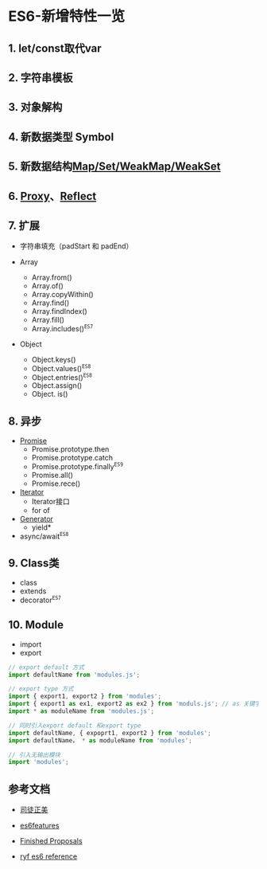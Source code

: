 

# ES6-新增特性一览



## 1. let/const取代var

## 2. 字符串模板

## 3. 对象解构

## 4. 新数据类型 Symbol

## 5. 新数据结构[Map/Set/WeakMap/WeakSet](https://github.com/lukehoban/es6features#map--set--weakmap--weakset)

## 6. [Proxy](https://github.com/lukehoban/es6features#proxies)、[Reflect](https://www.cnblogs.com/zczhangcui/p/6486582.html)

## 7. 扩展

* 字符串填充（padStart 和 padEnd）

* Array
    * Array.from()
    * Array.of()
    * Array.copyWithin()
    * Array.find()
    * Array.findIndex()
    * Array.fill()
    * Array.includes()<sup>`ES7`</sup>
* Object
    * Object.keys()
    * Object.values()<sup>`ES8`</sup>
    * Object.entries()<sup>`ES8`</sup>
    * Object.assign()
    * Object. is()

## 8. 异步
* [Promise](https://github.com/lukehoban/es6features#promises)
    * Promise.prototype.then
    * Promise.prototype.catch
    * Promise.prototype.finally<sup>`ES9`</sup>
    * Promise.all()
    * Promise.rece()
* [Iterator](https://github.com/lukehoban/es6features#iterators--forof)
    * Iterator接口
    * for of
* [Generator](https://github.com/lukehoban/es6features#generators)
    * yield*
* async/await<sup>`ES8`</sup>


## 9. Class类

* class
* extends
* decorator<sup>`ES7`</sup>

## 10. Module

* import
* export

```javascript
// export default 方式
import defaultName from 'modules.js';

// export type 方式
import { export1, export2 } from 'modules';
import { export1 as ex1, export2 as ex2 } from 'moduls.js'; // as 关键字
import * as moduleName from 'modules.js';

// 同时引入export default 和export type
import defaultName, { expoprt1, export2 } from 'modules';
import defaultName， * as moduleName from 'modules';

// 引入无输出模块
import 'modules';

```

## 参考文档

* [司徒正美](https://zhuanlan.zhihu.com/p/87699079)

* [es6features](https://github.com/lukehoban/es6features)

* [Finished Proposals](https://github.com/tc39/proposals/blob/master/finished-proposals.md)

* [ryf es6 reference](http://es6.ruanyifeng.com/#docs/reference)
